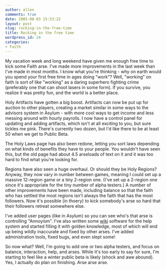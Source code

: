 ```yaml
---
author: allen
comments: true
date: 2005-08-03 15:53:22
layout: post
slug: rocking-in-the-free-time
title: Rocking in the free time
wordpress_id: 24
categories:
- Faith
---
```


My vacation week and long weekend have given me enough free time to kick some Faith arse. I've made more improvements in the last week than I've made in most months. I know what you're thinking - why on earth would you spend your first free time in ages doing "work"? Well, "working" on faith is sort of like "working" as a daring superhero fighting crime (preferably one that can shoot lasers in some form). If you survive, you realize it was pretty fun, and the world is a better place.

Holy Artifacts have gotten a big boost. Artifacts can now be put up for auction to other players, creating a market similar in some ways to the advisors system in Asylum - with more cool ways to get income and less messing around with hourly payrolls. I now have a control panel for updating and adding artifacts, which isn't at all exciting to you, but sure tickles me pink. There's currently two dozen, but I'd like there to be at least 50 when we get to Public Beta.

The Holy Laws page has also been redone, letting you sort laws depending on what kinds of benefits they have to your people. You wouldn't have seen this, but the old page had about 4.5 arseloads of text on it and it was too hard to find what you're looking for.

Regions have also seen a huge overhaul. Or should they be Holy Regions? Anyway, they now vary in number between games, meaning I could set up a massive 12-region game or a tiny 2-region one. (I've set up a 2-region one since it's appropriate for the tiny number of alpha testers.) A number of other improvements have been made, including balance so that the faith who has settled the most regions isn't always the faith that has the most followers. Now it's possible (in thoery) to kick somebody's arse so hard that their followers retreat somewhere else.

I've added user pages (like in Asylum) so you can see who's that arse is controlling "Annoyism". I've also written some [wiki](http://en.wikipedia.org/wiki/Wiki) software for the help system and started filling it with golden knowledge, most of which will end up being wildly inaccurate and fixed by other arses. I've added administration tools, fixed bugs, and even slept some!

So now what? Well, I'm going to add one or two alpha testers, and focus on balance, interaction, help, and arses. While it's too early to say for sure, I'm starting to feel like a winter public beta is likely (shock and awe abound). Yes, I actually do plan on finishing. Arse arse arse.
